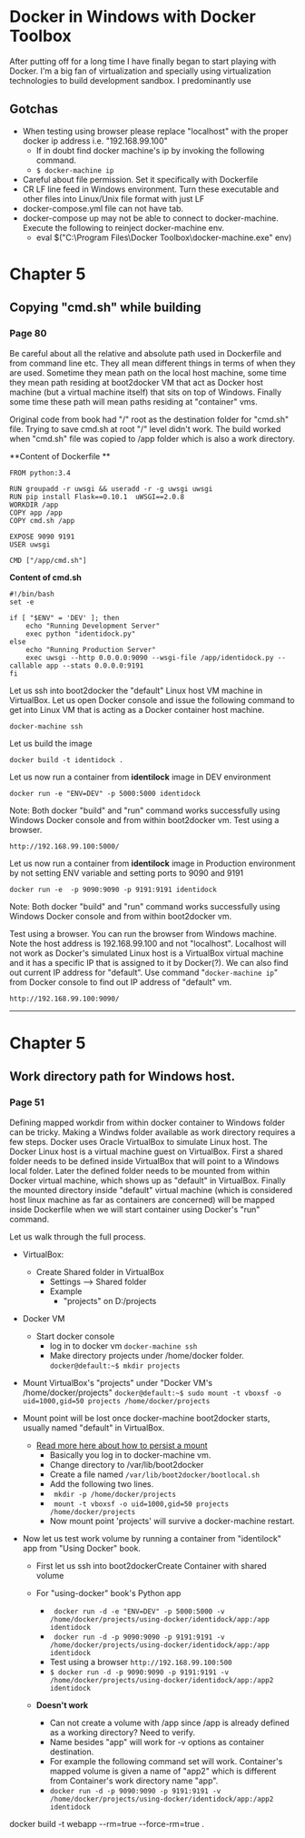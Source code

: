 # Docker in Windows with Docker Toolbox

After putting off for a long time I have finally began to start playing with Docker. I'm a big fan of virtualization and specially using virtualization technologies to build development sandbox. I predominantly use 

## **Gotchas** 
- When testing using browser please replace "localhost" with the proper docker ip address i.e. "192.168.99.100"
	- If in doubt find docker machine's ip by invoking the following command.
	- ```$ docker-machine ip```
- Careful about file permission. Set it specifically with Dockerfile
- CR LF line feed in Windows environment. Turn these executable and other files into Linux/Unix file format with just LF
- docker-compose.yml file can not have tab.
- docker-compose up may not be able to connect to docker-machine. Execute the following to reinject docker-machine env.
	- eval $("C:\Program Files\Docker Toolbox\docker-machine.exe" env)

# Chapter 5
## Copying "cmd.sh" while building
### Page 80

Be careful about all the relative and absolute path used in Dockerfile and from command line etc. They all mean different things in terms of when they are used. Sometime they mean path on the local host machine, some time they mean path residing at boot2docker VM that act as Docker host machine (but a virtual machine itself) that sits on top of Windows. Finally some time these path will mean paths residing at "container" vms.

Original code from book had "/" root as the destination folder for "cmd.sh" file. Trying to save cmd.sh at root "/" level didn't work. The build worked when "cmd.sh" file was copied to /app folder which is also a work directory.

**Content of Dockerfile **
```
FROM python:3.4

RUN groupadd -r uwsgi && useradd -r -g uwsgi uwsgi
RUN pip install Flask==0.10.1  uWSGI==2.0.8
WORKDIR /app
COPY app /app
COPY cmd.sh /app

EXPOSE 9090 9191
USER uwsgi
 
CMD ["/app/cmd.sh"]
```


**Content of cmd.sh**
```
#!/bin/bash
set -e

if [ "$ENV" = 'DEV' ]; then
	echo "Running Development Server"
	exec python "identidock.py"
else
	echo "Running Production Server"
	exec uwsgi --http 0.0.0.0:9090 --wsgi-file /app/identidock.py --callable app --stats 0.0.0.0:9191
fi
```


Let us ssh into boot2docker the "default" Linux host VM machine in VirtualBox. Let us open Docker console and issue the following command to get into Linux VM that is acting as a Docker container host machine.
```
docker-machine ssh
```

Let us build the image
```
docker build -t identidock .
```

Let us now run a container from **identilock** image in DEV environment
```
docker run -e "ENV=DEV" -p 5000:5000 identidock
```

Note: Both docker "build" and "run" command works successfully using Windows Docker console and from within boot2docker vm. 
Test using a browser.
```
http://192.168.99.100:5000/
```

Let us now run a container from **identilock** image in Production environment by not setting ENV variable and setting ports to 9090 and 9191
```
docker run -e  -p 9090:9090 -p 9191:9191 identidock
```

Note: Both docker "build" and "run" command works successfully using Windows Docker console and from within boot2docker vm. 

Test using a browser. You can run the browser from Windows machine. Note the host address is 192.168.99.100 and not "localhost". Localhost will not work as Docker's simulated Linux host is a VirtualBox virtual machine and it has a specific IP that is assigned to it by Docker(?). We can also find out current IP address for "default". Use command "```docker-machine ip```" from Docker console to find out IP address of "default" vm.

```
http://192.168.99.100:9090/
```

----------------------------------------------------------


# Chapter 5
## Work directory path for Windows host.
### Page 51

Defining mapped workdir from within docker container to Windows folder can be tricky. Making a Windws folder available as work directory requires a few steps. Docker uses Oracle VirtualBox to simulate Linux host. The Docker Linux host is a virtual machine guest on VirtualBox. First a shared folder needs to be defined inside VirtualBox that will point to a Windows local folder. Later the defined folder needs to be mounted from within Docker virtual machine, which shows up as "default" in VirtualBox. Finally the mounted directory inside "default" virtual machine (which is considered host linux machine as far as containers are concerned) will be mapped inside Dockerfile when we will start container using Docker's "run" command.

Let us walk through the full process.

- VirtualBox: 
	- Create Shared folder in VirtualBox
		- Settings --> Shared folder
		- Example
			- "projects" on D:/projects

- Docker VM
	- Start docker console
		- log in to docker vm
		```docker-machine ssh```
		- Make directory projects under /home/docker folder.  
		```docker@default:~$ mkdir projects```

- Mount VirtualBox's "projects" under "Docker VM's /home/docker/projects"
		```docker@default:~$ sudo mount -t vboxsf -o uid=1000,gid=50 projects /home/docker/projects```
	
- Mount point will be lost once docker-machine boot2docker starts, usually named "default" in VirtualBox.
	- [Read more here about how to persist a mount ](https://github.com/boot2docker/boot2docker/blob/master/doc/FAQ.md#local-customisation-with-persistent-partition)
		- Basically you log in to docker-machine vm.
		- Change directory to /var/lib/boot2docker
		- Create a file named ```/var/lib/boot2docker/bootlocal.sh ```
		- Add the following two lines.
		- ``` mkdir -p /home/docker/projects```
		- ``` mount -t vboxsf -o uid=1000,gid=50 projects /home/docker/projects```
		-  Now mount point 'projects' will survive a docker-machine restart.


- Now let us test work volume by running a container from "identilock" app from "Using Docker" book.
	- First let us ssh into boot2dockerCreate Container with shared volume
	- For "using-docker" book's Python app
		- ``` docker run -d -e "ENV=DEV" -p 5000:5000 -v /home/docker/projects/using-docker/identidock/app:/app identidock```
		- ``` docker run -d -p 9090:9090 -p 9191:9191 -v /home/docker/projects/using-docker/identidock/app:/app identidock```
		- Test using a browser ```http://192.168.99.100:500 ```
		- ```$ docker run -d -p 9090:9090 -p 9191:9191 -v /home/docker/projects/using-docker/identidock/app:/app2 identidock```
		
	- **Doesn't work**
		- Can not create a volume with /app since /app is already defined as a working directory? Need to verify.
		- Name besides "app" will work for -v options as container destination.
		- For example the following command set will work. Container's mapped volume is given a name of "app2" which is different from Container's work directory name "app".
		- ```docker run -d -p 9090:9090 -p 9191:9191 -v /home/docker/projects/using-docker/identidock/app:/app2 identidock```

docker build -t webapp --rm=true --force-rm=true .
